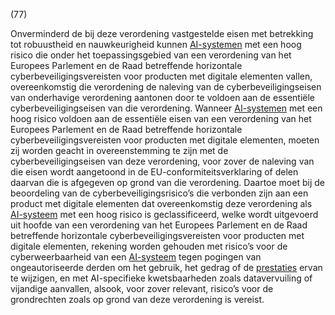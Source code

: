 (77)

Onverminderd de bij deze verordening vastgestelde eisen met betrekking tot robuustheid en nauwkeurigheid kunnen [AI-systemen](a3.md#^ai-systeem) met een hoog risico die onder het toepassingsgebied van een verordening van het Europees Parlement en de Raad betreffende horizontale cyberbeveiligingsvereisten voor producten met digitale elementen vallen, overeenkomstig die verordening de naleving van de cyberbeveiligingseisen van onderhavige verordening aantonen door te voldoen aan de essentiële cyberbeveiligingseisen van die verordening. Wanneer [AI-systemen](a3.md#^ai-systeem) met een hoog risico voldoen aan de essentiële eisen van een verordening van het Europees Parlement en de Raad betreffende horizontale cyberbeveiligingsvereisten voor producten met digitale elementen, moeten zij worden geacht in overeenstemming te zijn met de cyberbeveiligingseisen van deze verordening, voor zover de naleving van die eisen wordt aangetoond in de EU-conformiteitsverklaring of delen daarvan die is afgegeven op grond van die verordening. Daartoe moet bij de beoordeling van de cyberbeveiligingsrisico’s die verbonden zijn aan een product met digitale elementen dat overeenkomstig deze verordening als [AI-systeem](a3.md#^ai-systeem) met een hoog risico is geclassificeerd, welke wordt uitgevoerd uit hoofde van een verordening van het Europees Parlement en de Raad betreffende horizontale cyberbeveiligingsvereisten voor producten met digitale elementen, rekening worden gehouden met risico’s voor de cyberweerbaarheid van een [AI-systeem](a3.md#^ai-systeem) tegen pogingen van ongeautoriseerde derden om het gebruik, het gedrag of de [prestaties](a3.md#^prestaties) ervan te wijzigen, en met AI-specifieke kwetsbaarheden zoals datavervuiling of vijandige aanvallen, alsook, voor zover relevant, risico’s voor de grondrechten zoals op grond van deze verordening is vereist.
